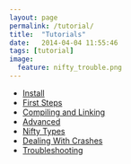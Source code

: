 ```yaml
---
layout: page
permalink: /tutorial/
title:  "Tutorials"
date:   2014-04-04 11:55:46
tags: [tutorial]
image:
  feature: nifty_trouble.png
---
```


<ul>
<li><a href="{{ site.url }}/install">Install</a></li>
<li><a href="{{ site.url }}/tutorial1">First Steps</a></li>
<li><a href="{{ site.url }}/tutorial2">Compiling and Linking</a></li>
<li><a href="{{ site.url }}/tutorial3">Advanced</a></li>
<li><a href="{{ site.url }}/tutorial4">Nifty Types</a></li>
<li><a href="{{ site.url }}/tutorial5">Dealing With Crashes</a></li>
<li><a href="{{ site.url }}/tutorial_trouble">Troubleshooting</a></li>
</ul>

